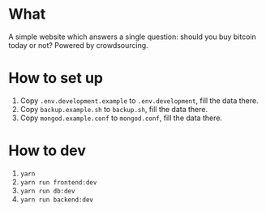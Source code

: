 # What

A simple website which answers a single question: should you buy bitcoin today or not? Powered by crowdsourcing.

# How to set up

1. Copy `.env.development.example` to `.env.development`, fill the data there.
2. Copy `backup.example.sh` to `backup.sh`, fill the data there.
3. Copy `mongod.example.conf` to `mongod.conf`, fill the data there.

# How to dev

1. `yarn`
2. `yarn run frontend:dev`
3. `yarn run db:dev`
4. `yarn run backend:dev`
